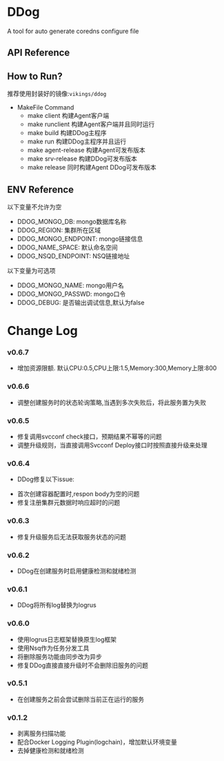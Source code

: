 # DDog
A tool for auto generate coredns configure file

## API Reference

## How to Run?
推荐使用封装好的镜像:`vikings/ddog`

* MakeFile Command
    - make client 构建Agent客户端
    - make runclient 构建Agent客户端并且同时运行
    - make build 构建DDog主程序
    - make run 构建DDog主程序并且运行
    - make agent-release 构建Agent可发布版本
    - make srv-release 构建DDog可发布版本
    - make release 同时构建Agent DDog可发布版本
## ENV Reference
以下变量不允许为空

- DDOG_MONGO_DB: mongo数据库名称
- DDOG_REGION: 集群所在区域   
- DDOG_MONGO_ENDPOINT: mongo链接信息
- DDOG_NAME_SPACE: 默认命名空间
- DDOG_NSQD_ENDPOINT: NSQ链接地址
   
以下变量为可选项
- DDOG_MONGO_NAME: mongo用户名 
- DDOG_MONGO_PASSWD: mongo口令
- DDOG_DEBUG: 是否输出调试信息,默认为false

# Change Log

### v0.6.7
* 增加资源限额. 默认CPU:0.5,CPU上限:1.5,Memory:300,Memory上限:800

### v0.6.6
* 调整创建服务时的状态轮询策略,当遇到多次失败后，将此服务置为失败

### v0.6.5
* 修复调用svcconf check接口，预期结果不幂等的问题
* 调整升级规则，当直接调用Svcconf Deploy接口时按照直接升级来处理

### v0.6.4
* DDog修复以下issue:
 - 首次创建容器配置时,respon body为空的问题
 - 修复注册集群元数据时响应超时的问题

### v0.6.3
* 修复升级服务后无法获取服务状态的问题

### v0.6.2
* DDog在创建服务时启用健康检测和就绪检测

### v0.6.1
* DDog将所有log替换为logrus

### v0.6.0
* 使用logrus日志框架替换原生log框架
* 使用Nsq作为任务分发工具
* 将删除服务功能由同步改为异步
* 修复DDog直接直接升级时不会删除旧服务的问题

### v0.5.1
* 在创建服务之前会尝试删除当前正在运行的服务

### v0.1.2

* 剥离服务扫描功能
* 配合Docker Logging Plugin(logchain)，增加默认环境变量
* 去掉健康检测和就绪检测
